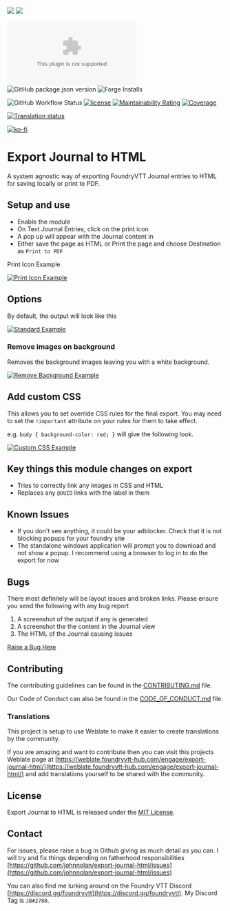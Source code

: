 ![](https://img.shields.io/endpoint?url=https%3A%2F%2Ffoundryshields.com%2Fversion%3Fstyle%3Dflat%26url%3Dhttps%3A%2F%2Fgithub.com%2Fjohnnolan%2Fexport-journal-html%2Freleases%2Fdownload%2F0.0.1%2Fmodule.json)
![](https://img.shields.io/endpoint?url=https%3A%2F%2Ffoundryshields.com%2Fsystem%3FnameType%3Dfull%26showVersion%3D1%26style%3Dflat%26url%3Dhttps%3A%2F%2Fgithub.com%2Fjohnnolan%2Fexport-journal-html%2Freleases%2Fdownload%2F0.0.1%2Fmodule.json)

![Latest Release Download Count](https://img.shields.io/github/downloads/johnnolan/export-journal-html/latest/module.zip)
![GitHub package.json version](https://img.shields.io/github/release/johnnolan/export-journal-html)
![Forge Installs](https://img.shields.io/badge/dynamic/json?label=Forge%20Installs&query=package.installs&suffix=%25&url=https%3A%2F%2Fforge-vtt.com%2Fapi%2Fbazaar%2Fpackage%2Fexport-journal-html&colorB=4aa94a)

![GitHub Workflow Status](https://img.shields.io/github/actions/workflow/status/johnnolan/export-journal-html/main_workflow.yml?branch=main)
[![license](https://img.shields.io/badge/license-MIT-blue)](https://github.com/johnnolan/export-journal-html/blob/main/LICENSE)
[![Maintainability Rating](https://sonarcloud.io/api/project_badges/measure?project=johnnolan_export-journal-html&metric=sqale_rating)](https://sonarcloud.io/summary/new_code?id=johnnolan_export-journal-html)
[![Coverage](https://sonarcloud.io/api/project_badges/measure?project=johnnolan_export-journal-html&metric=coverage)](https://sonarcloud.io/summary/new_code?id=johnnolan_export-journal-html)

[![Translation status](https://weblate.foundryvtt-hub.com/widgets/export-journal-html/-/main/287x66-black.png)](https://weblate.foundryvtt-hub.com/engage/export-journal-html/)

[![ko-fi](https://ko-fi.com/img/githubbutton_sm.svg)](https://ko-fi.com/X8X354DCG)

# Export Journal to HTML

A system agnostic way of exporting FoundryVTT Journal entries to HTML for saving locally or print to PDF.

## Setup and use

- Enable the module
- On Text Journal Entries, click on the print icon
- A pop up will appear with the Journal content in
- Either save the page as HTML or Print the page and choose Destination as `Print to PDF`

Print Icon Example

[![Print Icon Example](https://raw.githubusercontent.com/johnnolan/export-journal-html/main/images/print-icon.jpg)](https://raw.githubusercontent.com/johnnolan/export-journal-html/main/images/print-icon.jpg)

## Options

By default, the output will look like this

[![Standard Example](https://raw.githubusercontent.com/johnnolan/export-journal-html/main/images/standard.jpg)](https://raw.githubusercontent.com/johnnolan/export-journal-html/main/images/standard.jpg)

### Remove images on background

Removes the background images leaving you with a white background.

[![Remove Background Example](https://raw.githubusercontent.com/johnnolan/export-journal-html/main/images/remove-background.jpg)](https://raw.githubusercontent.com/johnnolan/export-journal-html/main/images/remove-background.jpg)

## Add custom CSS

This allows you to set override CSS rules for the final export. You may need to set the `!important` attribute on your rules for them to take effect.

e.g. `body { background-color: red; }` will give the following look.

[![Custom CSS Example](https://raw.githubusercontent.com/johnnolan/export-journal-html/main/images/custom-css.jpg)](https://raw.githubusercontent.com/johnnolan/export-journal-html/main/images/custom-css.jpg)

## Key things this module changes on export

- Tries to correctly link any images in CSS and HTML
- Replaces any `@UUID` links with the label in them

## Known Issues

- If you don't see anything, it could be your adblocker. Check that it is not blocking popups for your foundry site
- The standalone windows application will prompt you to download and not show a popup. I recommend using a browser to log in to do the export for now

## Bugs

There most definitely will be layout issues and broken links. Please ensure you send the following with any bug report

1. A screenshot of the output if any is generated
2. A screenshot the the content in the Journal view
3. The HTML of the Journal causing issues

[Raise a Bug Here](https://github.com/johnnolan/export-journal-html/issues/new?assignees=johnnolan&labels=bug&template=bug_report.md&title=%5BBUG%5D)

## Contributing

The contributing guidelines can be found in the [CONTRIBUTING.md](./CONTRIBUTING.md) file.

Our Code of Conduct can also be found in the [CODE_OF_CONDUCT.md](./CODE_OF_CONDUCT.md) file.

### Translations

This project is setup to use Weblate to make it easier to create translations by the community.

If you are amazing and want to contribute then you can visit this projects Weblate page at [https://weblate.foundryvtt-hub.com/engage/export-journal-html/](https://weblate.foundryvtt-hub.com/engage/export-journal-html/) and add translations yourself to be shared with the community.

## License

Export Journal to HTML is released under the [MIT License](./LICENSE).

## Contact

For issues, please raise a bug in Github giving as much detail as you can. I will try and fix things depending on fatherhood responsibilities [https://github.com/johnnolan/export-journal-html/issues](https://github.com/johnnolan/export-journal-html/issues)

You can also find me lurking around on the Foundry VTT Discord [https://discord.gg/foundryvtt](https://discord.gg/foundryvtt). My Discord Tag is `JB#2780`.

[buymeacoffee-shield]: https://raw.githubusercontent.com/johnnolan/export-journal-html/main/images/badges/buymeacoffee.png
[buymeacoffee]: https://www.buymeacoffee.com/johnnolandev
